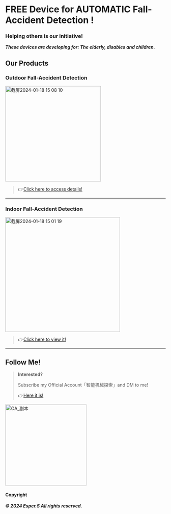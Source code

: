 # FREE Device for AUTOMATIC Fall-Accident Detection !


### Helping others is our initiative!


**_These devices are developing for: The elderly, disables and children._**



## Our Products

### Outdoor Fall-Accident Detection

<img width="300" alt="截屏2024-01-18 15 08 10" src="https://github.com/heli-xu/findSVI/assets/156643030/95cd3e54-2301-44c6-bcdc-77d8b6194011">

> 👉[Click here to access details!](https://mp.weixin.qq.com/s?__biz=Mzk0MTUyNzk0Mw==&mid=2247483863&idx=1&sn=d1e0ed87a6b0e2a22d3245d9fcdf6977&chksm=c2d0473ff5a7ce29acda677ce68c8e68d1afab0f85a8a9cf42ac1b9163411e5ec2c47cbe805d#rd)

---

### Indoor Fall-Accident Detection

<img width="360" alt="截屏2024-01-18 15 01 19" src="https://github.com/bluesky-social/atproto/assets/156643030/d09b3bc9-fada-4138-8723-fb5afe85b3fd">

> 👉[Click here to view it!](https://mp.weixin.qq.com/s?__biz=Mzk0MTUyNzk0Mw==&mid=2247483810&idx=1&sn=8a458a1cdae362b880efcdbcb1219867&chksm=c2d0474af5a7ce5cccc3c3f7f2e4a55246ca912b6c0df61d225025c7af0a9ebb876062e20e0e#rd)


---


## Follow Me!

> **Interested?**
> 
> Subscribe my Official Account「智能机械探索」and DM to me!
> 
> 👉[Here it is!](https://mp.weixin.qq.com/s/3Xchh00gAuqtd4T-2_1xkQ)

<img width="255" alt="OA_副本" src="https://github.com/Esperaa/meaidevice/assets/156643030/228ad1d2-c708-4956-82b1-a82b929415d9">

#### Copyright

**_© 2024 Esper.S All rights reserved._**

